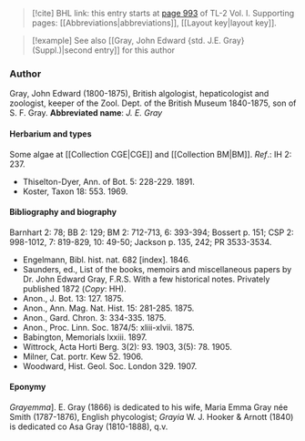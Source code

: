 > [!cite] BHL link: this entry starts at [page 993](https://www.biodiversitylibrary.org/page/33121124) of TL-2 Vol. I.
> Supporting pages: [[Abbreviations|abbreviations]], [[Layout key|layout key]].

> [!example] See also [[Gray, John Edward {std. J.E. Gray} (Suppl.)|second entry]] for this author

### Author

Gray, John Edward (1800-1875), British algologist, hepaticologist and zoologist, keeper of the Zool. Dept. of the British Museum 1840-1875, son of S. F. Gray. 
**Abbreviated name**: *J. E. Gray*

#### Herbarium and types

Some algae at [[Collection CGE|CGE]] and [[Collection BM|BM]].
*Ref*.: IH 2: 237.
- Thiselton-Dyer, Ann. of Bot. 5: 228-229. 1891.
- Koster, Taxon 18: 553. 1969.

#### Bibliography and biography

Barnhart 2: 78; BB 2: 129; BM 2: 712-713, 6: 393-394; Bossert p. 151; CSP 2: 998-1012, 7: 819-829, 10: 49-50; Jackson p. 135, 242; PR 3533-3534.
- Engelmann, Bibl. hist. nat. 682 \[index\]. 1846.
- Saunders, ed., List of the books, memoirs and miscellaneous papers by Dr. John Edward Gray, F.R.S. With a few historical notes. Privately published 1872 (*Copy*: HH).
- Anon., J. Bot. 13: 127. 1875.
- Anon., Ann. Mag. Nat. Hist. 15: 281-285. 1875.
- Anon., Gard. Chron. 3: 334-335. 1875.
- Anon., Proc. Linn. Soc. 1874/5: xliii-xlvii. 1875.
- Babington, Memorials lxxiii. 1897.
- Wittrock, Acta Horti Berg. 3(2): 93. 1903, 3(5): 78. 1905.
- Milner, Cat. portr. Kew 52. 1906.
- Woodward, Hist. Geol. Soc. London 329. 1907.

#### Eponymy

*Grayemma*\]. E. Gray (1866) is dedicated to his wife, Maria Emma Gray née Smith (1787-1876), English phycologist; *Grayia* W. J. Hooker & Arnott (1840) is dedicated co Asa Gray (1810-1888), q.v.

